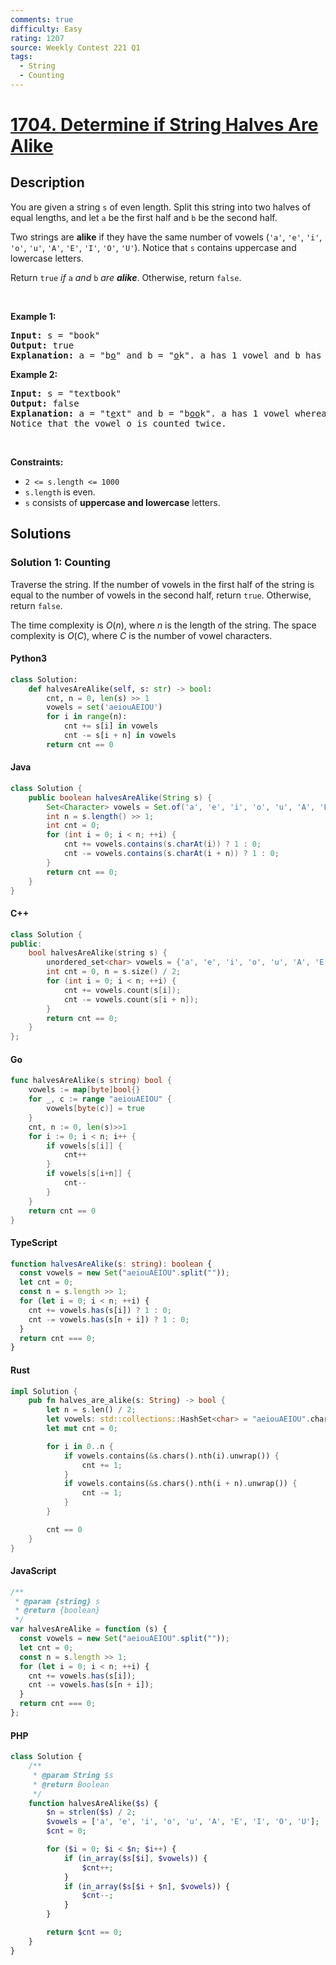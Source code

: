 ```yaml
---
comments: true
difficulty: Easy
rating: 1207
source: Weekly Contest 221 Q1
tags:
  - String
  - Counting
---
```


<!-- problem:start -->

# [1704. Determine if String Halves Are Alike](https://leetcode.com/problems/determine-if-string-halves-are-alike)

## Description

<!-- description:start -->

<p>You are given a string <code>s</code> of even length. Split this string into two halves of equal lengths, and let <code>a</code> be the first half and <code>b</code> be the second half.</p>

<p>Two strings are <strong>alike</strong> if they have the same number of vowels (<code>&#39;a&#39;</code>, <code>&#39;e&#39;</code>, <code>&#39;i&#39;</code>, <code>&#39;o&#39;</code>, <code>&#39;u&#39;</code>, <code>&#39;A&#39;</code>, <code>&#39;E&#39;</code>, <code>&#39;I&#39;</code>, <code>&#39;O&#39;</code>, <code>&#39;U&#39;</code>). Notice that <code>s</code> contains uppercase and lowercase letters.</p>

<p>Return <code>true</code><em> if </em><code>a</code><em> and </em><code>b</code><em> are <strong>alike</strong></em>. Otherwise, return <code>false</code>.</p>

<p>&nbsp;</p>
<p><strong class="example">Example 1:</strong></p>

<pre>
<strong>Input:</strong> s = &quot;book&quot;
<strong>Output:</strong> true
<strong>Explanation:</strong> a = &quot;b<u>o</u>&quot; and b = &quot;<u>o</u>k&quot;. a has 1 vowel and b has 1 vowel. Therefore, they are alike.
</pre>

<p><strong class="example">Example 2:</strong></p>

<pre>
<strong>Input:</strong> s = &quot;textbook&quot;
<strong>Output:</strong> false
<strong>Explanation:</strong> a = &quot;t<u>e</u>xt&quot; and b = &quot;b<u>oo</u>k&quot;. a has 1 vowel whereas b has 2. Therefore, they are not alike.
Notice that the vowel o is counted twice.
</pre>

<p>&nbsp;</p>
<p><strong>Constraints:</strong></p>

<ul>
	<li><code>2 &lt;= s.length &lt;= 1000</code></li>
	<li><code>s.length</code> is even.</li>
	<li><code>s</code> consists of <strong>uppercase and lowercase</strong> letters.</li>
</ul>

<!-- description:end -->

## Solutions

<!-- solution:start -->

### Solution 1: Counting

Traverse the string. If the number of vowels in the first half of the string is equal to the number of vowels in the second half, return `true`. Otherwise, return `false`.

The time complexity is $O(n)$, where $n$ is the length of the string. The space complexity is $O(C)$, where $C$ is the number of vowel characters.

<!-- tabs:start -->

#### Python3

```python
class Solution:
    def halvesAreAlike(self, s: str) -> bool:
        cnt, n = 0, len(s) >> 1
        vowels = set('aeiouAEIOU')
        for i in range(n):
            cnt += s[i] in vowels
            cnt -= s[i + n] in vowels
        return cnt == 0
```

#### Java

```java
class Solution {
    public boolean halvesAreAlike(String s) {
        Set<Character> vowels = Set.of('a', 'e', 'i', 'o', 'u', 'A', 'E', 'I', 'O', 'U');
        int n = s.length() >> 1;
        int cnt = 0;
        for (int i = 0; i < n; ++i) {
            cnt += vowels.contains(s.charAt(i)) ? 1 : 0;
            cnt -= vowels.contains(s.charAt(i + n)) ? 1 : 0;
        }
        return cnt == 0;
    }
}
```

#### C++

```cpp
class Solution {
public:
    bool halvesAreAlike(string s) {
        unordered_set<char> vowels = {'a', 'e', 'i', 'o', 'u', 'A', 'E', 'I', 'O', 'U'};
        int cnt = 0, n = s.size() / 2;
        for (int i = 0; i < n; ++i) {
            cnt += vowels.count(s[i]);
            cnt -= vowels.count(s[i + n]);
        }
        return cnt == 0;
    }
};
```

#### Go

```go
func halvesAreAlike(s string) bool {
	vowels := map[byte]bool{}
	for _, c := range "aeiouAEIOU" {
		vowels[byte(c)] = true
	}
	cnt, n := 0, len(s)>>1
	for i := 0; i < n; i++ {
		if vowels[s[i]] {
			cnt++
		}
		if vowels[s[i+n]] {
			cnt--
		}
	}
	return cnt == 0
}
```

#### TypeScript

```ts
function halvesAreAlike(s: string): boolean {
  const vowels = new Set("aeiouAEIOU".split(""));
  let cnt = 0;
  const n = s.length >> 1;
  for (let i = 0; i < n; ++i) {
    cnt += vowels.has(s[i]) ? 1 : 0;
    cnt -= vowels.has(s[n + i]) ? 1 : 0;
  }
  return cnt === 0;
}
```

#### Rust

```rust
impl Solution {
    pub fn halves_are_alike(s: String) -> bool {
        let n = s.len() / 2;
        let vowels: std::collections::HashSet<char> = "aeiouAEIOU".chars().collect();
        let mut cnt = 0;

        for i in 0..n {
            if vowels.contains(&s.chars().nth(i).unwrap()) {
                cnt += 1;
            }
            if vowels.contains(&s.chars().nth(i + n).unwrap()) {
                cnt -= 1;
            }
        }

        cnt == 0
    }
}
```

#### JavaScript

```js
/**
 * @param {string} s
 * @return {boolean}
 */
var halvesAreAlike = function (s) {
  const vowels = new Set("aeiouAEIOU".split(""));
  let cnt = 0;
  const n = s.length >> 1;
  for (let i = 0; i < n; ++i) {
    cnt += vowels.has(s[i]);
    cnt -= vowels.has(s[n + i]);
  }
  return cnt === 0;
};
```

#### PHP

```php
class Solution {
    /**
     * @param String $s
     * @return Boolean
     */
    function halvesAreAlike($s) {
        $n = strlen($s) / 2;
        $vowels = ['a', 'e', 'i', 'o', 'u', 'A', 'E', 'I', 'O', 'U'];
        $cnt = 0;

        for ($i = 0; $i < $n; $i++) {
            if (in_array($s[$i], $vowels)) {
                $cnt++;
            }
            if (in_array($s[$i + $n], $vowels)) {
                $cnt--;
            }
        }

        return $cnt == 0;
    }
}
```

<!-- tabs:end -->

<!-- solution:end -->

<!-- problem:end -->
